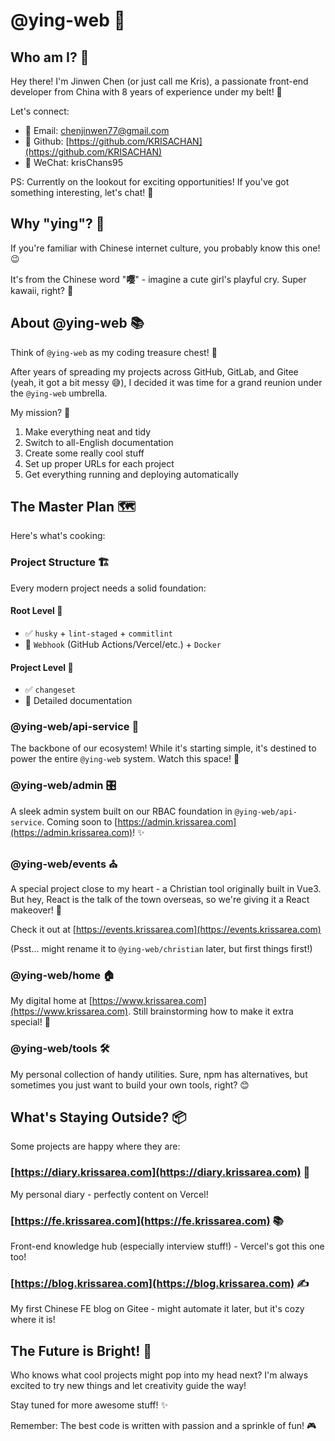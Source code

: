 # @ying-web 🌟

## Who am I? 👋

Hey there! I'm Jinwen Chen (or just call me Kris), a passionate front-end developer from China with 8 years of experience under my belt! 🚀

Let's connect:

-   📧 Email: [chenjinwen77@gmail.com](mailto:chenjinwen77@gmail.com)
-   🐙 Github: [https://github.com/KRISACHAN](https://github.com/KRISACHAN)
-   💬 WeChat: krisChans95

PS: Currently on the lookout for exciting opportunities! If you've got something interesting, let's chat! 🤝

## Why "ying"? 🤔

If you're familiar with Chinese internet culture, you probably know this one! 😉

It's from the Chinese word "**嘤**" - imagine a cute girl's playful cry. Super kawaii, right? 🎀

## About @ying-web 📚

Think of `@ying-web` as my coding treasure chest! 💎

After years of spreading my projects across GitHub, GitLab, and Gitee (yeah, it got a bit messy 😅), I decided it was time for a grand reunion under the `@ying-web` umbrella.

My mission? 🎯

1. Make everything neat and tidy
2. Switch to all-English documentation
3. Create some really cool stuff
4. Set up proper URLs for each project
5. Get everything running and deploying automatically

## The Master Plan 🗺️

Here's what's cooking:

### Project Structure 🏗️

Every modern project needs a solid foundation:

#### Root Level 🌳

-   ✅ `husky` + `lint-staged` + `commitlint`
-   🚧 `Webhook` (GitHub Actions/Vercel/etc.) + `Docker`

#### Project Level 🌱

-   ✅ `changeset`
-   🚧 Detailed documentation

### @ying-web/api-service 🔌

The backbone of our ecosystem! While it's starting simple, it's destined to power the entire `@ying-web` system. Watch this space! 🚀

### @ying-web/admin 🎛️

A sleek admin system built on our RBAC foundation in `@ying-web/api-service`. Coming soon to [https://admin.krissarea.com](https://admin.krissarea.com)! ✨

### @ying-web/events ⛪

A special project close to my heart - a Christian tool originally built in Vue3. But hey, React is the talk of the town overseas, so we're giving it a React makeover! 🔄

Check it out at [https://events.krissarea.com](https://events.krissarea.com)

(Psst... might rename it to `@ying-web/christian` later, but first things first!)

### @ying-web/home 🏠

My digital home at [https://www.krissarea.com](https://www.krissarea.com). Still brainstorming how to make it extra special! 🎨

### @ying-web/tools 🛠️

My personal collection of handy utilities. Sure, npm has alternatives, but sometimes you just want to build your own tools, right? 😊

## What's Staying Outside? 📦

Some projects are happy where they are:

### [https://diary.krissarea.com](https://diary.krissarea.com) 📔

My personal diary - perfectly content on Vercel!

### [https://fe.krissarea.com](https://fe.krissarea.com) 📚

Front-end knowledge hub (especially interview stuff!) - Vercel's got this one too!

### [https://blog.krissarea.com](https://blog.krissarea.com) ✍️

My first Chinese FE blog on Gitee - might automate it later, but it's cozy where it is!

## The Future is Bright! 🌈

Who knows what cool projects might pop into my head next? I'm always excited to try new things and let creativity guide the way!

Stay tuned for more awesome stuff! ✨

Remember: The best code is written with passion and a sprinkle of fun! 🎮
